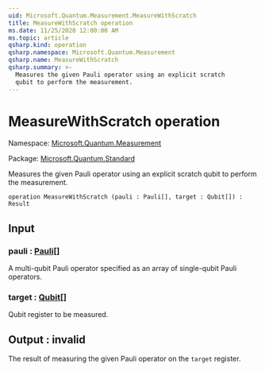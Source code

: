 ```yaml
---
uid: Microsoft.Quantum.Measurement.MeasureWithScratch
title: MeasureWithScratch operation
ms.date: 11/25/2020 12:00:00 AM
ms.topic: article
qsharp.kind: operation
qsharp.namespace: Microsoft.Quantum.Measurement
qsharp.name: MeasureWithScratch
qsharp.summary: >-
  Measures the given Pauli operator using an explicit scratch
  qubit to perform the measurement.
---
```


# MeasureWithScratch operation

Namespace: [Microsoft.Quantum.Measurement](xref:Microsoft.Quantum.Measurement)

Package: [Microsoft.Quantum.Standard](https://nuget.org/packages/Microsoft.Quantum.Standard)


Measures the given Pauli operator using an explicit scratchqubit to perform the measurement.

```qsharp
operation MeasureWithScratch (pauli : Pauli[], target : Qubit[]) : Result
```


## Input

### pauli : [Pauli](xref:microsoft.quantum.user-guide.language.types)[]

A multi-qubit Pauli operator specified as an array ofsingle-qubit Pauli operators.


### target : [Qubit](xref:microsoft.quantum.concepts.the-qubit)[]

Qubit register to be measured.



## Output : __invalid<Result>__

The result of measuring the given Pauli operator onthe `target` register.
